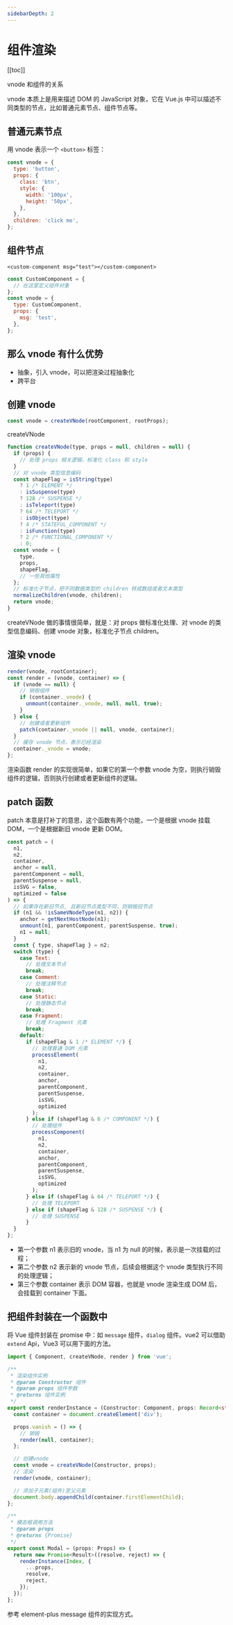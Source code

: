 ```yaml
---
sidebarDepth: 2
---
```


# 组件渲染

[[toc]]

vnode 和组件的关系

vnode 本质上是用来描述 DOM 的 JavaScript 对象，它在 Vue.js 中可以描述不同类型的节点，比如普通元素节点、组件节点等。

## 普通元素节点

用 vnode 表示一个 `<button>` 标签：

```js
const vnode = {
  type: 'button',
  props: {
    class: 'btn',
    style: {
      width: '100px',
      height: '50px',
    },
  },
  children: 'click me',
};
```

## 组件节点

```vue
<custom-component msg="test"></custom-component>
```

```js
const CustomComponent = {
  // 在这里定义组件对象
};
const vnode = {
  type: CustomComponent,
  props: {
    msg: 'test',
  },
};
```

## 那么 vnode 有什么优势

- 抽象，引入 vnode，可以把渲染过程抽象化
- 跨平台

## 创建 vnode

```js
const vnode = createVNode(rootComponent, rootProps);
```

createVNode

```js
function createVNode(type, props = null, children = null) {
  if (props) {
    // 处理 props 相关逻辑，标准化 class 和 style
  }
  // 对 vnode 类型信息编码
  const shapeFlag = isString(type)
    ? 1 /* ELEMENT */
    : isSuspense(type)
    ? 128 /* SUSPENSE */
    : isTeleport(type)
    ? 64 /* TELEPORT */
    : isObject(type)
    ? 4 /* STATEFUL_COMPONENT */
    : isFunction(type)
    ? 2 /* FUNCTIONAL_COMPONENT */
    : 0;
  const vnode = {
    type,
    props,
    shapeFlag,
    // 一些其他属性
  };
  // 标准化子节点，把不同数据类型的 children 转成数组或者文本类型
  normalizeChildren(vnode, children);
  return vnode;
}
```

createVNode 做的事情很简单，就是：对 props 做标准化处理、对 vnode 的类型信息编码、创建 vnode 对象，标准化子节点 children。

## 渲染 vnode

```js
render(vnode, rootContainer);
const render = (vnode, container) => {
  if (vnode == null) {
    // 销毁组件
    if (container._vnode) {
      unmount(container._vnode, null, null, true);
    }
  } else {
    // 创建或者更新组件
    patch(container._vnode || null, vnode, container);
  }
  // 缓存 vnode 节点，表示已经渲染
  container._vnode = vnode;
};
```

渲染函数 render 的实现很简单，如果它的第一个参数 vnode 为空，则执行销毁组件的逻辑，否则执行创建或者更新组件的逻辑。

## patch 函数

patch 本意是打补丁的意思，这个函数有两个功能，一个是根据 vnode 挂载 DOM，一个是根据新旧 vnode 更新 DOM。

```js
const patch = (
  n1,
  n2,
  container,
  anchor = null,
  parentComponent = null,
  parentSuspense = null,
  isSVG = false,
  optimized = false
) => {
  // 如果存在新旧节点, 且新旧节点类型不同，则销毁旧节点
  if (n1 && !isSameVNodeType(n1, n2)) {
    anchor = getNextHostNode(n1);
    unmount(n1, parentComponent, parentSuspense, true);
    n1 = null;
  }
  const { type, shapeFlag } = n2;
  switch (type) {
    case Text:
      // 处理文本节点
      break;
    case Comment:
      // 处理注释节点
      break;
    case Static:
      // 处理静态节点
      break;
    case Fragment:
      // 处理 Fragment 元素
      break;
    default:
      if (shapeFlag & 1 /* ELEMENT */) {
        // 处理普通 DOM 元素
        processElement(
          n1,
          n2,
          container,
          anchor,
          parentComponent,
          parentSuspense,
          isSVG,
          optimized
        );
      } else if (shapeFlag & 6 /* COMPONENT */) {
        // 处理组件
        processComponent(
          n1,
          n2,
          container,
          anchor,
          parentComponent,
          parentSuspense,
          isSVG,
          optimized
        );
      } else if (shapeFlag & 64 /* TELEPORT */) {
        // 处理 TELEPORT
      } else if (shapeFlag & 128 /* SUSPENSE */) {
        // 处理 SUSPENSE
      }
  }
};
```

- 第一个参数 n1 表示旧的 vnode，当 n1 为 null 的时候，表示是一次挂载的过程；
- 第二个参数 n2 表示新的 vnode 节点，后续会根据这个 vnode 类型执行不同的处理逻辑；
- 第三个参数 container 表示 DOM 容器，也就是 vnode 渲染生成 DOM 后，会挂载到 container 下面。

## 把组件封装在一个函数中

将 Vue 组件封装在 promise 中：如 `message` 组件，`dialog` 组件。vue2 可以借助 `extend` Api，Vue3 可以用下面的方法。

```ts
import { Component, createVNode, render } from 'vue';

/**
 * 渲染组件实例
 * @param Constructor 组件
 * @param props 组件参数
 * @returns 组件实例
 */
export const renderInstance = (Constructor: Component, props: Record<string, any>) => {
  const container = document.createElement('div');

  props.vanish = () => {
    // 销毁
    render(null, container);
  };

  // 创建vnode
  const vnode = createVNode(Constructor, props);
  // 渲染
  render(vnode, container);

  // 添加子元素(组件)至父元素
  document.body.appendChild(container.firstElementChild);
};

/**
 * 模态框调用方法
 * @param props
 * @returns {Promise}
 */
export const Modal = (props: Props) => {
  return new Promise<Result>((resolve, reject) => {
    renderInstance(Index, {
      ...props,
      resolve,
      reject,
    });
  });
};
```

参考 element-plus message 组件的实现方式。
